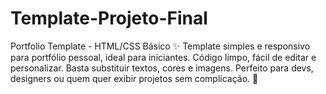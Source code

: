 # Template-Projeto-Final
Portfolio Template - HTML/CSS Básico ✨  Template simples e responsivo para portfólio pessoal, ideal para iniciantes. Código limpo, fácil de editar e personalizar. Basta substituir textos, cores e imagens. Perfeito para devs, designers ou quem quer exibir projetos sem complicação. 🚀
